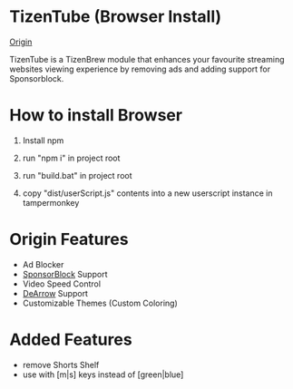 # TizenTube (Browser Install)

[Origin](https://github.com/reisxd/TizenTube)

TizenTube is a TizenBrew module that enhances your favourite streaming websites viewing experience by removing ads and adding support for Sponsorblock.

# How to install Browser

1. Install npm

2. run "npm i" in project root

3. run "build.bat" in project root

4. copy "dist/userScript.js" contents into a new userscript instance in tampermonkey

# Origin Features

- Ad Blocker
- [SponsorBlock](https://sponsor.ajay.app/) Support
- Video Speed Control
- [DeArrow](https://dearrow.ajay.app/) Support
- Customizable Themes (Custom Coloring)

# Added Features

- remove Shorts Shelf 
- use with [m|s] keys instead of [green|blue]